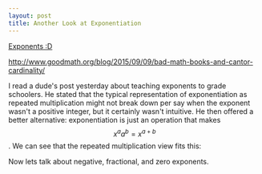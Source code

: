 ```yaml
---
layout: post
title: Another Look at Exponentiation
---
```


[Exponents :D](http://mathwithbaddrawings.com/2015/09/09/the-exponential-bait-and-switch/)

http://www.goodmath.org/blog/2015/09/09/bad-math-books-and-cantor-cardinality/

I read a dude's post yesterday about teaching exponents to grade schoolers. He stated that the typical representation of exponentiation as repeated multiplication might not break down per say when the exponent wasn't a positive integer, but it certainly wasn't intuitive. He then offered a better alternative: exponentiation is just an operation that makes $$ x^a a^b = x^{a+b} $$. We can see that the repeated multiplication view fits this:

Now lets talk about negative, fractional, and zero exponents.
